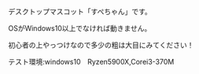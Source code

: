 デスクトップマスコット「すぺちゃん」です。

OSがWindows10以上でなければ動きません。

初心者の上やっつけなので多少の粗は大目にみてください！

テスト環境:windows10　Ryzen5900X,Corei3-370M
